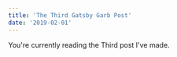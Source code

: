 ```yaml
---
title: 'The Third Gatsby Garb Post'
date: '2019-02-01'
---
```


You're currently reading the Third post I've made.
